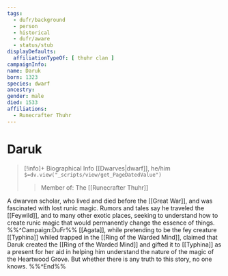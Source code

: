 ```yaml
---
tags:
  - dufr/background
  - person
  - historical
  - dufr/aware
  - status/stub
displayDefaults:
  affiliationTypeOf: [ thuhr clan ]
campaignInfo: 
name: Daruk
born: 1323
species: dwarf
ancestry: 
gender: male
died: 1533
affiliations:
  - Runecrafter Thuhr
---
```

# Daruk
>[!info]+ Biographical Info
> [[Dwarves|dwarf]], he/him
> `$=dv.view("_scripts/view/get_PageDatedValue")`
>> Member of: The [[Runecrafter Thuhr]]

A dwarven scholar, who lived and died before the [[Great War]], and was fascinated with lost runic magic. Rumors and tales say he traveled the [[Feywild]], and to many other exotic places, seeking to understand how to create runic magic that would permanently change the essence of things. 
%%^Campaign:DuFr%%
[[Agata]], while pretending to be the fey creature [[Typhina]] whiled trapped in the [[Ring of the Warded Mind]], claimed that Daruk created the [[Ring of the Warded Mind]] and gifted it to [[Typhina]] as a present for her aid in helping him understand the nature of the magic of the Heartwood Grove. But whether there is any truth to this story, no one knows. 
%%^End%%

